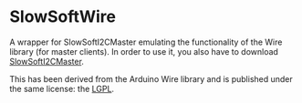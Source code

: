 # SlowSoftWire

A wrapper for SlowSoftI2CMaster emulating the functionality of the Wire library (for master clients). In order to use it, you also have to download [SlowSoftI2CMaster](https://github.com/felias-fogg/SlowSoftI2CMaster).

This has been derived from the Arduino Wire library and is published
under the same license: the [LGPL](http://www.gnu.org/licenses/lgpl-3.0.html). 
